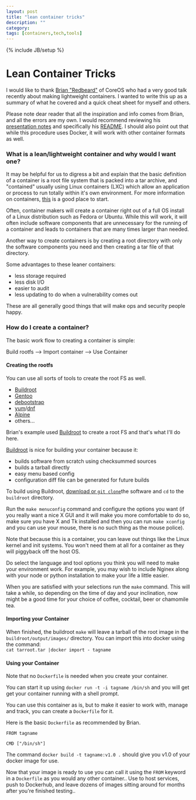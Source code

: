 ```yaml
---
layout: post
title: "lean container tricks"
description: ""
category: 
tags: [containers,tech,tools]
---
```

{% include JB/setup %}


# Lean Container Tricks

I would like to thank [Brian "Redbeard"](https://github.com/brianredbeard) of CoreOS who had a very good talk recently about making lightweight containers. I wanted to write this up as a summary of what he covered and a quick cheat sheet for myself and others. 

Please note dear reader that all the inspiration and info comes from Brian, and all the errors are my own. I would recommend reviewing his [presentation notes](https://github.com/brianredbeard/minimal_containers) and specifically his [README](https://github.com/brianredbeard/minimal_containers/blob/master/README.md).  I should also point out that while this procedure uses Docker, it will work with other container formats as well.

### What is a lean/lightweight container and why would I want one?

It may be helpful for us to digress a bit and explain that the basic definition of a container is a root file system that is packed into a tar archive, and "contained" usually using Linux containers (LXC) which allow an application or process to run totally within it's own environment.  For more information on containers, [this](https://www.digitalocean.com/community/tutorials/how-to-install-and-use-docker-getting-started) is a good place to start.

Often, container makers will create a container right out of a full OS install of a Linux distribution such as Fedora or Ubuntu.  While this will work, it will often include software components that are unnecessary for the running of a container and leads to containers that are many times larger than needed.

Another way to create containers is by creating a root directory with only the software components you need and then creating a tar file of that directory.

Some advantages to these leaner containers:  
- less storage required  
- less disk I/O   
- easier to audit  
- less updating to do when a vulnerability comes out  

These are all generally good things that will make ops and security people happy.

### How do I create a container?

The basic work flow to creating a container is simple:

Build rootfs --> Import container --> Use Container 

#### Creating the rootfs

You can use all sorts of tools to create the root FS as well.  
- [Buildroot](http://buildroot.uclibc.org/)  
- [Gentoo](https://www.gentoo.org/)  
- [debootstrap](https://wiki.debian.org/Debootstrap)  
- [yum](http://yum.baseurl.org/)/[dnf](http://dnf.baseurl.org/)  
- [Alpine](https://www.alpinelinux.org/)  
- others...   

Brian's example used [Buildroot](http://buildroot.uclibc.org/) to create a root FS and that's what I'll do here.

[Buildroot](http://buildroot.uclibc.org/) is nice for building your container because it:  
- builds software from scratch using checksummed sources  
- builds a tarball directly  
- easy menu based config  
- configuration diff file can be generated for future builds  

To build using Buildroot, [download or `git clone`](http://buildroot.uclibc.org/download.html)the software and `cd` to the `buildroot` directory.

Run the `make menuconfig` command and configure the options you want (if you really want a nice X GUI and it will make you more comfortable to do so, make sure you have X and Tk installed and then you can run `make xconfig` and you can use your mouse, there is no such thing as the mouse police). 

Note that because this is a container, you can leave out things like the Linux kernel and init systems. You won't need them at all for a container as they will piggyback off the host OS. 

Do select the language and tool options you think you will need to make your environment work. For example, you may wish to include Nginex along with your node or python installation to make your life a little easier.

When you are satisfied with your selections run the `make` command. This will take a while, so depending on the time of day and your inclination, now might be a good time for your choice of coffee, cocktail, beer or chamomile tea.

#### Importing your Container

When finished, the buildroot `make` will leave a tarball of the root image in the `buildroot/output/images/` directory.
You can import this into docker using the command:  
`cat tarroot.tar |docker import - tagname`

#### Using your Container

Note that no `Dockerfile` is needed when you create your container.  

You can start it up using `docker run -t -i tagname /bin/sh` and you will get get your container running with a shell prompt.

You can use this container as is, but to make it easier to work with, manage and track, you can create a `Dockerfile` for it.

Here is the basic `Dockerfile` as recommended by Brian.

```
FROM tagname

CMD ["/bin/sh"]
```

The command `docker build -t tagname:v1.0 .` should give you v1.0 of your docker image for use.

Now that your image is ready to use you can call it using the `FROM` keyword in a `Dockerfile` as you would any other container..  Use to host services, push to Dockerhub, and leave dozens of images sitting around for months after you're finished testing..
